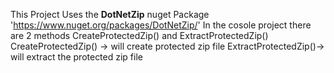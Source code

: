 This Project Uses the **DotNetZip** nuget Package 'https://www.nuget.org/packages/DotNetZip/'
In the cosole project there are 2 methods CreateProtectedZip() and ExtractProtectedZip()
CreateProtectedZip() -> will create protected zip file 
ExtractProtectedZip()-> will extract the protected zip file
